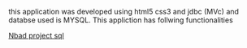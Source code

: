 this application was developed using html5 css3 and jdbc (MVc) and databse used is MYSQL. This appliction has follwing functionalities


[Nbad project sql](https://github.com/NSK25/Online-Pizza-Order/blob/master/nbadproject.sql)

